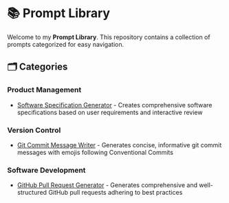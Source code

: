 # 📚 Prompt Library

Welcome to my **Prompt Library**. This repository contains a collection of prompts categorized for easy navigation.

## 🗂️ Categories



### Product Management



- [Software Specification Generator](prompts/software_specification_generator/view.md) - Creates comprehensive software specifications based on user requirements and interactive review




### Version Control



- [Git Commit Message Writer](prompts/git_commit_message_writer/view.md) - Generates concise, informative git commit messages with emojis following Conventional Commits




### Software Development



- [GitHub Pull Request Generator](prompts/github_pull_request_generator/view.md) - Generates comprehensive and well-structured GitHub pull requests adhering to best practices


